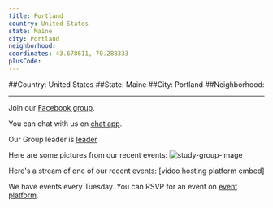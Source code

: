 ```yaml
---
title: Portland
country: United States
state: Maine
city: Portland
neighborhood: 
coordinates: 43.678611,-70.288333
plusCode:
---
```


##Country: United States
##State: Maine
##City: Portland
##Neighborhood: 
*****
Join our [Facebook group](https://www.facebook.com/groups/free.code.camp.portland.maine).

You can chat with us on [chat app]().

Our Group leader is [leader]()

Here are some pictures from our recent events:
![study-group-image]()

Here's a stream of one of our recent events:
[video hosting platform embed]

We have events every Tuesday. You can RSVP for an event on [event platform]().
